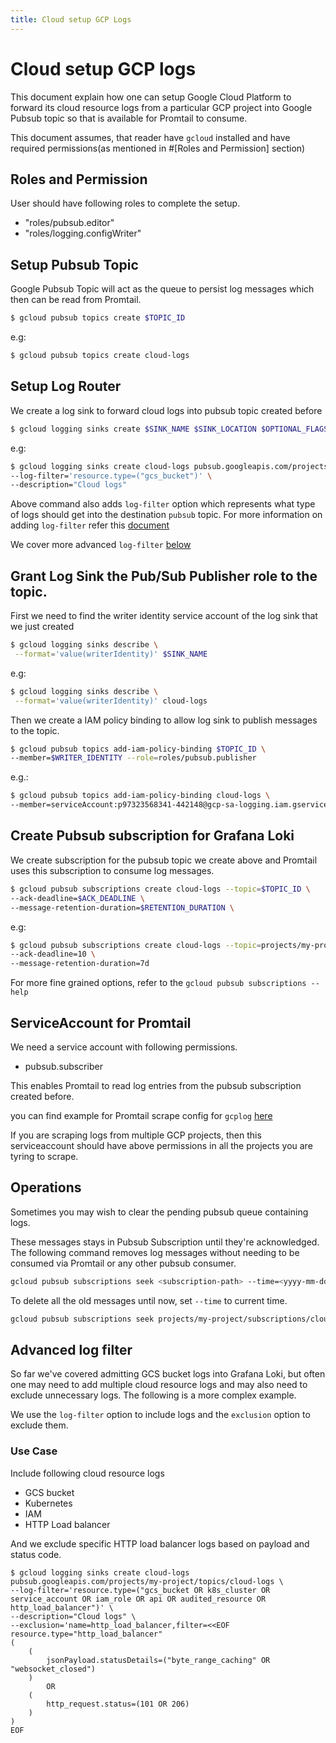 ```yaml
---
title: Cloud setup GCP Logs
---
```

# Cloud setup GCP logs

This document explain how one can setup Google Cloud Platform to forward its cloud resource logs from a particular GCP project into Google Pubsub topic so that is available for Promtail to consume.

This document assumes, that reader have `gcloud` installed and have required permissions(as mentioned in #[Roles and Permission] section)

## Roles and Permission

User should have following roles to complete the setup.
- "roles/pubsub.editor"
- "roles/logging.configWriter"

## Setup Pubsub Topic

Google Pubsub Topic will act as the queue to persist log messages which then can be read from Promtail.

```bash
$ gcloud pubsub topics create $TOPIC_ID
```

e.g:
```bash
$ gcloud pubsub topics create cloud-logs
```

## Setup Log Router

We create a log sink to forward cloud logs into pubsub topic created before

```bash
$ gcloud logging sinks create $SINK_NAME $SINK_LOCATION $OPTIONAL_FLAGS
```

e.g:
```bash
$ gcloud logging sinks create cloud-logs pubsub.googleapis.com/projects/my-project/topics/cloud-logs \
--log-filter='resource.type=("gcs_bucket")' \
--description="Cloud logs"
```

Above command also adds `log-filter` option which represents what type of logs should get into the destination `pubsub` topic.
For more information on adding `log-filter` refer this [document](https://cloud.google.com/logging/docs/export/configure_export_v2#creating_sink)

We cover more advanced `log-filter` [below](#Advanced-Log-filter)

## Grant Log Sink the Pub/Sub Publisher role to the topic.

First we need to find the writer identity service account of the log sink that we just created

```bash
$ gcloud logging sinks describe \
 --format='value(writerIdentity)' $SINK_NAME
```

e.g:
```bash
$ gcloud logging sinks describe \
 --format='value(writerIdentity)' cloud-logs
```

Then we create a IAM policy binding to allow log sink to publish messages to the topic.

```bash
$ gcloud pubsub topics add-iam-policy-binding $TOPIC_ID \
--member=$WRITER_IDENTITY --role=roles/pubsub.publisher
```

e.g.:
```bash
$ gcloud pubsub topics add-iam-policy-binding cloud-logs \
--member=serviceAccount:p97323568341-442148@gcp-sa-logging.iam.gserviceaccount.com --role=roles/pubsub.publisher
```

## Create Pubsub subscription for Grafana Loki

We create subscription for the pubsub topic we create above and Promtail uses this subscription to consume log messages.

```bash
$ gcloud pubsub subscriptions create cloud-logs --topic=$TOPIC_ID \
--ack-deadline=$ACK_DEADLINE \
--message-retention-duration=$RETENTION_DURATION \
```

e.g:
```bash
$ gcloud pubsub subscriptions create cloud-logs --topic=projects/my-project/topics/cloud-logs \
--ack-deadline=10 \
--message-retention-duration=7d
```

For more fine grained options, refer to the `gcloud pubsub subscriptions --help`

## ServiceAccount for Promtail

We need a service account with following permissions.
- pubsub.subscriber

This enables Promtail to read log entries from the pubsub subscription created before.

you can find example for Promtail scrape config for `gcplog` [here](../scraping/#gcplog-scraping)

If you are scraping logs from multiple GCP projects, then this serviceaccount should have above permissions in all the projects you are tyring to scrape.

## Operations

Sometimes you may wish to clear the pending pubsub queue containing logs.

These messages stays in Pubsub Subscription until they're acknowledged. The following command removes log messages without needing to be consumed via Promtail or any other pubsub consumer.

```bash
gcloud pubsub subscriptions seek <subscription-path> --time=<yyyy-mm-ddThh:mm:ss>
```

To delete all the old messages until now, set `--time` to current time.

```bash
gcloud pubsub subscriptions seek projects/my-project/subscriptions/cloud-logs --time=$(date +%Y-%m-%dT%H:%M:%S)
```

## Advanced log filter

So far we've covered admitting GCS bucket logs into Grafana Loki, but often one may need to add multiple cloud resource logs and may also need to exclude unnecessary logs. The following is a more complex example.

We use the `log-filter` option to include logs and the `exclusion` option to exclude them.

### Use Case
Include following cloud resource logs
- GCS bucket
- Kubernetes
- IAM
- HTTP Load balancer

And we exclude specific HTTP load balancer logs based on payload and status code.

```
$ gcloud logging sinks create cloud-logs pubsub.googleapis.com/projects/my-project/topics/cloud-logs \
--log-filter='resource.type=("gcs_bucket OR k8s_cluster OR service_account OR iam_role OR api OR audited_resource OR http_load_balancer")' \
--description="Cloud logs" \
--exclusion='name=http_load_balancer,filter=<<EOF
resource.type="http_load_balancer"
(
	(
		jsonPayload.statusDetails=("byte_range_caching" OR "websocket_closed")
	)
		OR
	(
		http_request.status=(101 OR 206)
	)
)
EOF
```
